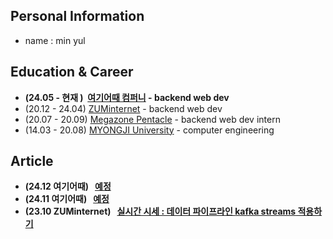 ## Personal Information
- name : min yul

## Education & Career 
- **(24.05&nbsp;-&nbsp;현재&nbsp;) &nbsp;[여기어때 컴퍼니](https://gccompany.co.kr/) - backend web dev**
- (20.12 - 24.04) [ZUMinternet](https://zum.com/) - backend web dev
- (20.07 - 20.09) [Megazone Pentacle](https://www.pentacle.co.kr/#MAIN) - backend web dev intern
- (14.03 - 20.08) [MYONGJI University](https://www.mju.ac.kr/sites/mjukr/intro/intro.html) - computer engineering

## Article
- **(24.12 여기어때) &nbsp; [예정](https://albbloomer.github.io)**
- **(24.11 여기어때) &nbsp; [예정](https://albbloomer.github.io)**
- **(23.10 ZUMinternet) &nbsp; [실시간 시세 : 데이터 파이프라인 **kafka streams** 적용하기](https://albbloomer.github.io/kafkastreams20231202/)**
